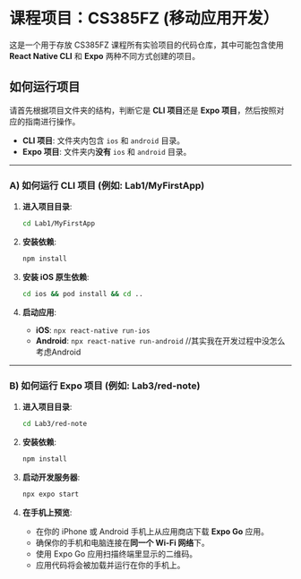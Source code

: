 # 课程项目：CS385FZ (移动应用开发）

这是一个用于存放 CS385FZ 课程所有实验项目的代码仓库，其中可能包含使用 **React Native CLI** 和 **Expo** 两种不同方式创建的项目。

## 如何运行项目

请首先根据项目文件夹的结构，判断它是 **CLI 项目**还是 **Expo 项目**，然后按照对应的指南进行操作。

- **CLI 项目**: 文件夹内包含 `ios` 和 `android` 目录。
- **Expo 项目**: 文件夹内**没有** `ios` 和 `android` 目录。

---

### A) 如何运行 CLI 项目 (例如: Lab1/MyFirstApp)

1.  **进入项目目录**:
    ```bash
    cd Lab1/MyFirstApp
    ```
    
2.  **安装依赖**:
    ```bash
    npm install
    ```
    
3.  **安装 iOS 原生依赖**:
    ```bash
    cd ios && pod install && cd ..
    ```
    
4.  **启动应用**:
    *   **iOS**: `npx react-native run-ios`
    *   **Android**: `npx react-native run-android`  //其实我在开发过程中没怎么考虑Android

---

### B) 如何运行 Expo 项目 (例如: Lab3/red-note)

1.  **进入项目目录**:
    
    ```bash
    cd Lab3/red-note
    ```
2.  **安装依赖**:
    ```bash
    npm install
    ```
3.  **启动开发服务器**:
    ```bash
    npx expo start
    ```
4.  **在手机上预览**:
    *   在你的 iPhone 或 Android 手机上从应用商店下载 **Expo Go** 应用。
    *   确保你的手机和电脑连接在**同一个 Wi-Fi 网络**下。
    *   使用 Expo Go 应用扫描终端里显示的二维码。
    *   应用代码将会被加载并运行在你的手机上。